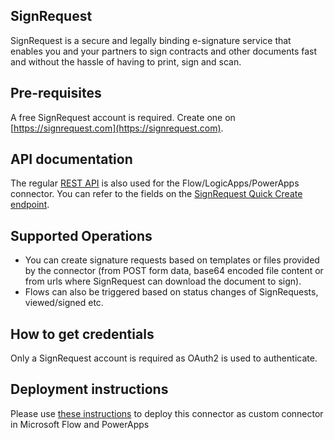 ﻿
## SignRequest
SignRequest is a secure and legally binding e-signature service that enables you and your partners to sign contracts and other documents fast and without the hassle of having to print, sign and scan.


## Pre-requisites
A free SignRequest account is required. Create one on [https://signrequest.com](https://signrequest.com).


## API documentation
The regular [REST API](https://signrequest.com/api/v1/docs/) is also used for the Flow/LogicApps/PowerApps connector. You can refer to the fields on the [SignRequest Quick Create endpoint](https://signrequest.com/api/v1/docs/#tag/signrequest-quick-create).


## Supported Operations
- You can create signature requests based on templates or files provided by the connector (from POST form data, base64 encoded file content or from urls where SignRequest can download the document to sign).
- Flows can also be triggered based on status changes of SignRequests, viewed/signed etc.


## How to get credentials
Only a SignRequest account is required as OAuth2 is used to authenticate.


## Deployment instructions
Please use [these instructions](https://docs.microsoft.com/en-us/connectors/custom-connectors/paconn-cli) to deploy this connector as custom connector in Microsoft Flow and PowerApps

